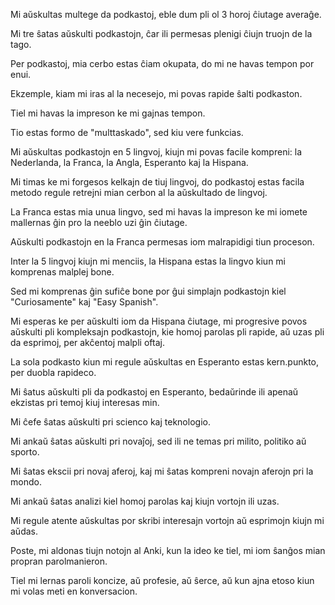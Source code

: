 Mi aŭskultas multege da podkastoj, eble dum pli ol 3 horoj ĉiutage averaĝe.

Mi tre ŝatas aŭskulti podkastojn, ĉar ili permesas plenigi ĉiujn truojn de la tago.

Per podkastoj, mia cerbo estas ĉiam okupata, do mi ne havas tempon por enui.

Ekzemple, kiam mi iras al la necesejo, mi povas rapide ŝalti podkaston.

Tiel mi havas la impreson ke mi gajnas tempon.

Tio estas formo de "multtaskado", sed kiu vere funkcias.

Mi aŭskultas podkastojn en 5 lingvoj, kiujn mi povas facile kompreni: la Nederlanda, la Franca, la Angla, Esperanto kaj la Hispana.

Mi timas ke mi forgesos kelkajn de tiuj lingvoj, do podkastoj estas facila metodo regule retrejni mian cerbon al la aŭskultado de lingvoj.

La Franca estas mia unua lingvo, sed mi havas la impreson ke mi iomete mallernas ĝin pro la neeblo uzi ĝin ĉiutage.

Aŭskulti podkastojn en la Franca permesas iom malrapidigi tiun proceson.

Inter la 5 lingvoj kiujn mi menciis, la Hispana estas la lingvo kiun mi komprenas malplej bone.

Sed mi komprenas ĝin sufiĉe bone por ĝui simplajn podkastojn kiel "Curiosamente" kaj "Easy Spanish".

Mi esperas ke per aŭskulti iom da Hispana ĉiutage, mi progresive povos aŭskulti pli kompleksajn podkastojn, kie homoj parolas pli rapide, aŭ uzas pli da esprimoj, per akĉentoj malpli oftaj.

La sola podkasto kiun mi regule aŭskultas en Esperanto estas kern.punkto, per duobla rapideco.

Mi ŝatus aŭskulti pli da podkastoj en Esperanto, bedaŭrinde ili apenaŭ ekzistas pri temoj kiuj interesas min.

Mi ĉefe ŝatas aŭskulti pri scienco kaj teknologio.

Mi ankaŭ ŝatas aŭskulti pri novaĵoj, sed ili ne temas pri milito, politiko aŭ sporto.

Mi ŝatas ekscii pri novaj aferoj, kaj mi ŝatas kompreni novajn aferojn pri la mondo.

Mi ankaŭ ŝatas analizi kiel homoj parolas kaj kiujn vortojn ili uzas.

Mi regule atente aŭskultas por skribi interesajn vortojn aŭ esprimojn kiujn mi aŭdas.

Poste, mi aldonas tiujn notojn al Anki, kun la ideo ke tiel, mi iom ŝanĝos mian propran parolmanieron.

Tiel mi lernas paroli koncize, aŭ profesie, aŭ ŝerce, aŭ kun ajna etoso kiun mi volas meti en konversacion.